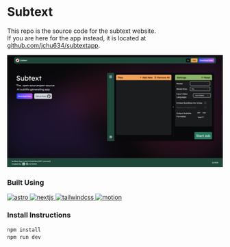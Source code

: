 # Subtext
This repo is the source code for the subtext website.\
If you are here for the app instead, it is located at [github.com/jchu634/subtextapp](https://github.com/jchu634/subtextapp).

![Homepage](image.png)

### Built Using
<a href="https://astro.build/">
    <img src="https://github.com/user-attachments/assets/d7864491-0cc0-430d-abaa-8c62165edabc" width="55" height="55" alt="astro">
</a>
<a href="https://nextjs.org/">
     <img src="https://cdn.jsdelivr.net/gh/devicons/devicon@latest/icons/nextjs/nextjs-original.svg"width="55" height="55" alt="nextjs" />
</a>
<a href="https://tailwindcss.com/">
    <img src="https://cdn.jsdelivr.net/gh/devicons/devicon@latest/icons/tailwindcss/tailwindcss-original.svg" width="55" height="55" alt="tailwindcss"/> 
</a>
<a href="https://motion.dev/">
    <img src="https://user-images.githubusercontent.com/7850794/164965523-3eced4c4-6020-467e-acde-f11b7900ad62.png"  width="55" height="55" alt="motion"/> 
</a>


### Install Instructions

```sh
npm install
npm run dev
```
